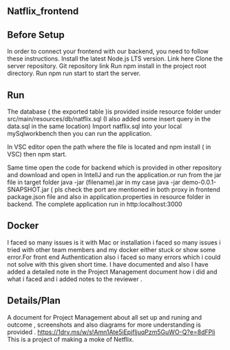 ## Natflix_frontend
## Before Setup
In order to connect your frontend with our backend, you need to follow these instructions. Install the latest Node.js LTS version. Link here Clone the server repository. Git repository link Run npm install in the project root directory. Run npm run start to start the server.
## Run
The database ( the exported table )is provided inside resource folder under src/main/resources/db/natflix.sql  (I also added some insert query in the data.sql in the same location)
Import natflix.sql into your local mySqlworkbench then you can run the application.


In VSC editor open the path where the file is located and npm install ( in VSC) then npm start.

Same time open the code for backend which is provided in other repository and download and open in IntellJ and run the application.or run from the jar file in target folder  java -jar (filename).jar in my case java -jar demo-0.0.1-SNAPSHOT.jar
( pls check the port are mentioned in both proxy in frontend package.json file and also in application.properties in resource folder in backend.
The complete application run in http:localhost:3000

## Docker 
I faced so many issues is it with Mac or installation i faced so many issues i tried with other team members and my docker either stuck or show some error.For front end Authentication also i faced so many errors which i could not solve with this given short time. I have documented and also  I have added a detailed note in the Project Management document how i did and what i faced and i added notes to the reviewer .



## Details/Plan
A document for Project Management about all set up and runing and outcome , screenshots and also diagrams for more understanding is provided . https://1drv.ms/w/s!Amn1Ate5iEpjfljuqPzm5GuWO-Q?e=8dFPli This is a project of making a moke of Netflix.
